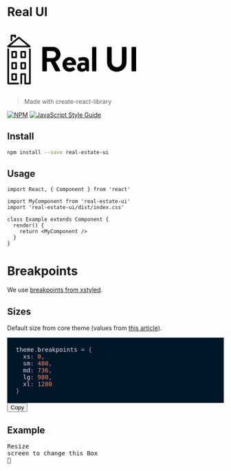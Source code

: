 # Real UI

<svg class="jsx-2263963463 artboard"><svg viewBox="-141.56705517517742 -105 519.9614213723605 200" xmlns="http://www.w3.org/2000/svg" xmlns:xlink="http://www.w3.org/1999/xlink" version="1.1" class="jsx-2263963463 artboard-inner" style="width: 339px; height: 130.394px; max-height: 100%;"><g transform="translate(-12.816901408450704 42.59154929577465) scale(1.9561815336463222)" fill="#000"><g id="line1"><path d="M6.552-1.368C6.552-0.648 7.128 0 7.920 0L14.544 0C15.264 0 15.912-0.648 15.912-1.368L15.912-19.728L23.904-19.728L33.480-0.648C33.624-0.360 33.984 0 34.632 0L42.192 0C43.416 0 43.920-1.152 43.416-2.088L33.552-20.376C39.816-22.896 44.208-28.296 44.208-34.920C44.208-43.488 37.152-50.400 28.512-50.400L7.920-50.400C7.128-50.400 6.552-49.752 6.552-49.032ZM15.984-27.432L15.984-41.760L27.720-41.760C31.536-41.760 34.848-38.592 34.848-34.776C34.848-30.744 31.536-27.432 27.720-27.432Z"></path><path d="M48.139-14.400C48.139-6.120 54.259 0.720 62.899 0.720C67.579 0.720 71.251-1.008 73.627-3.240C74.347-3.816 74.203-4.608 73.699-5.112L70.747-8.496C70.243-9.072 69.595-8.928 68.875-8.496C67.579-7.560 65.491-6.696 63.259-6.696C59.083-6.696 56.563-10.008 56.347-12.960L74.779-12.960C75.427-12.960 76.075-13.464 76.147-14.184C76.219-14.688 76.291-15.624 76.291-16.128C76.291-23.904 70.243-29.520 62.827-29.520C54.259-29.520 48.139-22.536 48.139-14.400ZM56.995-18.000C57.355-20.736 59.731-22.896 62.611-22.896C65.347-22.896 67.651-20.664 67.867-18.000Z"></path><path d="M78.278-9.144C78.278-3.024 82.238 0.720 87.998 0.720C92.462 0.720 95.126-1.440 96.782-2.952L97.646-1.008C98.006-0.216 98.366 0 98.870 0L101.462 0C102.182 0 102.830-0.648 102.830-1.368L102.830-16.992C102.830-24.840 100.742-29.520 91.742-29.520C87.134-29.520 82.526-28.368 81.950-28.152C81.302-27.936 80.726-27.432 80.942-26.352L81.590-22.608C81.734-21.672 82.238-21.024 83.246-21.312C84.902-21.816 88.646-22.392 91.310-22.392C93.974-22.392 95.126-21.096 95.054-17.424C95.054-17.424 92.678-18.216 89.798-18.216C82.454-18.216 78.278-14.256 78.278-9.144ZM86.198-9.144C86.198-11.448 88.070-13.032 90.878-13.032C92.966-13.032 94.910-12.168 94.910-12.168L94.910-8.208C94.478-7.344 92.246-5.400 89.942-5.400C87.710-5.400 86.198-6.984 86.198-9.144Z"></path><path d="M109.138-1.368C109.138-0.648 109.786 0 110.506 0L116.554 0C117.274 0 117.922-0.648 117.922-1.368L117.922-49.032C117.922-49.752 117.274-50.400 116.554-50.400L110.506-50.400C109.786-50.400 109.138-49.752 109.138-49.032Z"></path><path d=""></path><path d="M140.040-19.080C140.040-8.136 148.752 0.720 160.056 0.720C171.432 0.720 180.144-8.136 180.144-19.080L180.144-49.032C180.144-49.752 179.496-50.400 178.776-50.400L171.936-50.400C171.144-50.400 170.568-49.752 170.568-49.032L170.568-19.512C170.568-13.464 166.320-8.640 160.056-8.640C153.792-8.640 149.616-13.464 149.616-19.584L149.616-49.032C149.616-49.752 149.040-50.400 148.248-50.400L141.408-50.400C140.688-50.400 140.040-49.752 140.040-49.032Z"></path><path d="M190.555-1.368C190.555-0.648 191.203 0 191.923 0L198.619 0C199.339 0 199.987-0.648 199.987-1.368L199.987-49.032C199.987-49.752 199.339-50.400 198.619-50.400L191.923-50.400C191.203-50.400 190.555-49.752 190.555-49.032Z"></path></g></g><g transform="translate(-193.40746618853893 -104.83214079267364) scale(1.9983212649956614)" id="logomark"><g fill="#000"><path d="M43.89 92.26h-7.956a1.665 1.665 0 0 1-1.665-1.665V79.357c0-.919.746-1.664 1.665-1.664h7.956c.919 0 1.664.745 1.664 1.664v11.237c0 .921-.745 1.666-1.664 1.666zm-6.292-3.328h4.627v-7.91h-4.627v7.91zM43.89 69.725h-7.956a1.665 1.665 0 0 1-1.665-1.663V56.823c0-.919.746-1.665 1.665-1.665h7.956c.919 0 1.664.746 1.664 1.665v11.238c0 .918-.745 1.664-1.664 1.664zm-6.292-3.329h4.627v-7.909h-4.627v7.909zM43.89 47.189h-7.956a1.665 1.665 0 0 1-1.665-1.664V34.288c0-.919.746-1.664 1.665-1.664h7.956c.919 0 1.664.745 1.664 1.664v11.237c0 .919-.745 1.664-1.664 1.664zm-6.292-3.328h4.627v-7.909h-4.627v7.909zM62.206 69.725H54.25a1.664 1.664 0 0 1-1.664-1.663V56.823c0-.919.745-1.665 1.664-1.665h7.956c.919 0 1.664.746 1.664 1.665v11.238c0 .918-.745 1.664-1.664 1.664zm-6.292-3.329h4.628v-7.909h-4.628v7.909zM62.206 47.189H54.25a1.664 1.664 0 0 1-1.664-1.664V34.288c0-.919.745-1.664 1.664-1.664h7.956c.919 0 1.664.745 1.664 1.664v11.237c0 .919-.745 1.664-1.664 1.664zm-6.292-3.328h4.628v-7.909h-4.628v7.909zM34.493 12.831a1.664 1.664 0 0 1-1.664-1.664V1.58c0-.919.745-1.664 1.664-1.664h7.543c.92 0 1.665.745 1.665 1.664v2.913a1.664 1.664 0 0 1-3.329 0V3.244h-4.215v7.923a1.664 1.664 0 0 1-1.664 1.664zM71.41 25.227H27.605a1.664 1.664 0 0 1-1.055-2.95L48.453 4.318a1.664 1.664 0 0 1 2.11 0l21.902 17.958a1.665 1.665 0 0 1-1.055 2.951zm-39.151-3.329h34.497L49.507 7.757 32.259 21.898z"></path><path d="M48.157 100H27.978a1.664 1.664 0 0 1-1.664-1.664V29.162a1.664 1.664 0 0 1 3.328 0v67.51h18.515a1.664 1.664 0 1 1 0 3.328zM71.714 100h-9.508a1.664 1.664 0 0 1-1.664-1.664V80.954h-4.628v17.382a1.664 1.664 0 0 1-3.328 0V79.29c0-.919.745-1.664 1.664-1.664h7.956c.919 0 1.664.745 1.664 1.664v17.382h6.18v-67.51a1.664 1.664 0 0 1 3.328 0v69.174c0 .919-.745 1.664-1.664 1.664z"></path></g></g></svg></svg>

> Made with create-react-library

[![NPM](https://img.shields.io/npm/v/real-estate-ui.svg)](https://www.npmjs.com/package/real-estate-ui) [![JavaScript Style Guide](https://img.shields.io/badge/code_style-standard-brightgreen.svg)](https://standardjs.com)

## Install

```bash
npm install --save real-estate-ui
```

## Usage

```tsx
import React, { Component } from 'react'

import MyComponent from 'real-estate-ui'
import 'real-estate-ui/dist/index.css'

class Example extends Component {
  render() {
    return <MyComponent />
  }
}
```

<main class="sc-AxjAm sc-pscky clRPZi"><h1 class="sc-pzMyG jLawDq  wui-text">Breakpoints</h1><p class="sc-pzMyG kWeCSq  wui-text">We use <a color="inherit" href="https://xstyled.dev/docs/responsive/" class="sc-qPXtF ljXUiq sc-qYsuA jrByvx"><span class="wui-text">breakpoints from xstyled</span></a>.</p><h2 class="sc-pzMyG jOczML  wui-text">Sizes</h2><p class="sc-pzMyG kWeCSq  wui-text">Default size from core theme (values from <a color="inherit" href="https://medium.com/@uiuxlab/the-most-used-responsive-breakpoints-in-2017-of-mine-9588e9bd3a8a" class="sc-qPXtF ljXUiq sc-qYsuA jrByvx"><span class="wui-text">this article</span></a>).</p><div class="sc-AxjAm sc-pscky hbefjx"><div class="sc-AxjAm sc-pCOPB jwzZfu"><div class="sc-pKLCU jiEITw" style="position: relative; text-align: left; box-sizing: border-box; padding: 0px; overflow: hidden; white-space: pre; font-family: Menlo, monospace; color: rgb(214, 222, 235); background-color: rgb(1, 22, 39); font-size: 14px; margin: 0px;"><textarea class="npm__react-simple-code-editor__textarea" disabled="" autocapitalize="off" autocomplete="off" autocorrect="off" spellcheck="false" data-gramm="false" style="margin: 0px; border: 0px; background: none; box-sizing: inherit; display: inherit; font-family: inherit; font-size: inherit; font-style: inherit; font-variant-ligatures: inherit; font-weight: inherit; letter-spacing: inherit; line-height: inherit; tab-size: inherit; text-indent: inherit; text-rendering: inherit; text-transform: inherit; white-space: pre-wrap; word-break: keep-all; overflow-wrap: break-word; position: absolute; top: 0px; left: 0px; height: 100%; width: 100%; resize: none; color: inherit; overflow: hidden; -webkit-font-smoothing: antialiased; -webkit-text-fill-color: transparent; padding: 20px;">theme.breakpoints = {
  xs: 0,
  sm: 480,
  md: 736,
  lg: 980,
  xl: 1280
}</textarea><pre aria-hidden="true" style="margin: 0px; border: 0px; background: none; box-sizing: inherit; display: inherit; font-family: inherit; font-size: inherit; font-style: inherit; font-variant-ligatures: inherit; font-weight: inherit; letter-spacing: inherit; line-height: inherit; tab-size: inherit; text-indent: inherit; text-rendering: inherit; text-transform: inherit; white-space: pre-wrap; word-break: keep-all; overflow-wrap: break-word; position: relative; pointer-events: none; padding: 20px;"><div class="token-line" style="color: rgb(214, 222, 235);"><span class="token plain">theme</span><span class="token punctuation" style="color: rgb(199, 146, 234);">.</span><span class="token plain">breakpoints </span><span class="token operator" style="color: rgb(127, 219, 202);">=</span><span class="token plain"> </span><span class="token punctuation" style="color: rgb(199, 146, 234);">{</span><span class="token plain"></span></div><div class="token-line" style="color: rgb(214, 222, 235);"><span class="token plain">  xs</span><span class="token punctuation" style="color: rgb(199, 146, 234);">:</span><span class="token plain"> </span><span class="token number" style="color: rgb(247, 140, 108);">0</span><span class="token punctuation" style="color: rgb(199, 146, 234);">,</span><span class="token plain"></span></div><div class="token-line" style="color: rgb(214, 222, 235);"><span class="token plain">  sm</span><span class="token punctuation" style="color: rgb(199, 146, 234);">:</span><span class="token plain"> </span><span class="token number" style="color: rgb(247, 140, 108);">480</span><span class="token punctuation" style="color: rgb(199, 146, 234);">,</span><span class="token plain"></span></div><div class="token-line" style="color: rgb(214, 222, 235);"><span class="token plain">  md</span><span class="token punctuation" style="color: rgb(199, 146, 234);">:</span><span class="token plain"> </span><span class="token number" style="color: rgb(247, 140, 108);">736</span><span class="token punctuation" style="color: rgb(199, 146, 234);">,</span><span class="token plain"></span></div><div class="token-line" style="color: rgb(214, 222, 235);"><span class="token plain">  lg</span><span class="token punctuation" style="color: rgb(199, 146, 234);">:</span><span class="token plain"> </span><span class="token number" style="color: rgb(247, 140, 108);">980</span><span class="token punctuation" style="color: rgb(199, 146, 234);">,</span><span class="token plain"></span></div><div class="token-line" style="color: rgb(214, 222, 235);"><span class="token plain">  xl</span><span class="token punctuation" style="color: rgb(199, 146, 234);">:</span><span class="token plain"> </span><span class="token number" style="color: rgb(247, 140, 108);">1280</span><span class="token plain"></span></div><div class="token-line" style="color: rgb(214, 222, 235);"><span class="token plain"></span><span class="token punctuation" style="color: rgb(199, 146, 234);">}</span></div></pre><style type="text/css">
/**
 * Reset the text fill color so that placeholder is visible
 */
.npm__react-simple-code-editor__textarea:empty {
  -webkit-text-fill-color: inherit !important;
}

/\*\*

- Hack to apply on some CSS on IE10 and IE11
  _/
  @media all and (-ms-high-contrast: none), (-ms-high-contrast: active) {
  /\*\*
  _ IE doesn't support '-webkit-text-fill-color'
  _ So we use 'color: transparent' to make the text transparent on IE
  _ Unlike other browsers, it doesn't affect caret color in IE
  \*/
  .npm**react-simple-code-editor**textarea {
  color: transparent !important;
  }

.npm**react-simple-code-editor**textarea::selection {
background-color: #accef7 !important;
color: transparent !important;
}
}
</style></div><button type="button" class="sc-qQYBZ jWMeLx">Copy</button></div></div><h2 class="sc-pzMyG jOczML  wui-text">Example</h2><pre class="sc-qOiPt iYkHAj"><div class="sc-AxjAm sc-pscky sc-pdKru ktmuvJ sc-qbELi hyrBIt codeEditor"><div class="sc-AxjAm sc-pscky sc-pmjZF kIoryb"><div><div class="sc-pcZmk fxYYyx"><div class="sc-AxjAm sc-pscky fwZaif">Resize screen to change this Box 🌝</div></div></div><div class="sc-oVcyR jTScQS">
